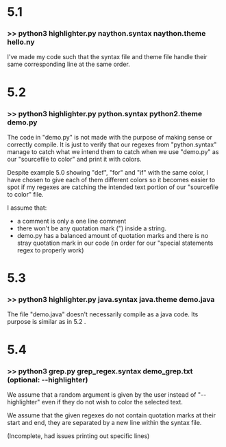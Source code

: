 # 5.1
### >> python3 highlighter.py naython.syntax naython.theme hello.ny

I've made my code such that the syntax file and theme file handle their same corresponding line at the same order.

# 5.2
### >> python3 highlighter.py python.syntax python2.theme demo.py
The code in "demo.py" is not made with the purpose of making sense or  correctly compile. It is just to verify that our regexes from "python.syntax" manage to catch what we intend them to catch when we use "demo.py" as our "sourcefile to color" and print it with colors.

Despite example 5.0 showing "def", "for" and "if" with the same color, I have chosen to give each of them different colors so it becomes easier to spot if my regexes are catching the intended text portion of our "sourcefile to color" file.

I assume that:
- a comment is only a one line comment
- there won't be any quotation mark (") inside a string.
- demo.py has a balanced amount of quotation marks and there is no stray quotation mark in our code (in order for our "special statements regex to properly work)

# 5.3
### >> python3 highlighter.py java.syntax java.theme demo.java

The file "demo.java" doesn't necessarily compile as a java code. Its purpose is similar as in 5.2 .

# 5.4
### >> python3 grep.py grep_regex.syntax demo_grep.txt (optional: --highlighter)

We assume that a random argument is given by the user instead of "--highlighter" even if they do not wish to color the selected text.

We assume that the given regexes do not contain quotation marks at their start and end, they are separated by a new line within the syntax file.

(Incomplete, had issues printing out specific lines)
